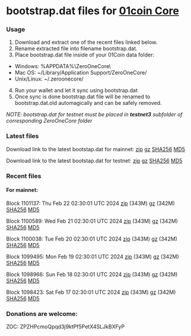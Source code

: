 # bootstrap.dat files for [01coin Core](https://01coin.io)

### Usage

1. Download and extract one of the recent files linked below.
2. Rename extracted file into filename bootstrap.dat.
3. Place bootstrap.dat file inside of your 01Coin data folder:
 - Windows: %APPDATA%\ZeroOneCore\
 - Mac OS: ~/Library/Application Support/ZeroOneCore/
 - Unix/Linux: ~/.zeroonecore/
4. Run your wallet and let it sync using bootstrap.dat
5. Once sync is done bootstrap.dat file will be renamed to bootstrap.dat.old automagically and can be safely removed.

_NOTE: bootstrap.dat for testnet must be placed in **testnet3** subfolder of corresponding ZeroOneCore folder_

### Latest files
Download link to the latest bootstap.dat for mainnet: [zip](https://files.01coin.io/mainnet/bootstrap.dat.zip) [gz](https://files.01coin.io/mainnet/bootstrap.dat.tar.gz) [SHA256](https://files.01coin.io/mainnet/sha256.txt) [MD5](https://files.01coin.io/mainnet/md5.txt)

Download link to the latest bootstap.dat for testnet: [zip](https://files.01coin.io/testnet/bootstrap.dat.zip) [gz](https://files.01coin.io/testnet/bootstrap.dat.tar.gz) [SHA256](https://files.01coin.io/testnet/sha256.txt) [MD5](https://files.01coin.io/testnet/md5.txt)

### Recent files

#### For mainnet:

Block 1101137: Thu Feb 22 02:30:01 UTC 2024 [zip](https://files.01coin.io/mainnet/2024-02-22/bootstrap.dat.zip) (343M) [gz](https://files.01coin.io/mainnet/2024-02-22/bootstrap.dat.tar.gz) (342M) [SHA256](https://files.01coin.io/mainnet/2024-02-22/sha256.txt) [MD5](https://files.01coin.io/mainnet/2024-02-22/md5.txt)

Block 1100589: Wed Feb 21 02:30:01 UTC 2024 [zip](https://files.01coin.io/mainnet/2024-02-21/bootstrap.dat.zip) (343M) [gz](https://files.01coin.io/mainnet/2024-02-21/bootstrap.dat.tar.gz) (342M) [SHA256](https://files.01coin.io/mainnet/2024-02-21/sha256.txt) [MD5](https://files.01coin.io/mainnet/2024-02-21/md5.txt)

Block 1100038: Tue Feb 20 02:30:01 UTC 2024 [zip](https://files.01coin.io/mainnet/2024-02-20/bootstrap.dat.zip) (343M) [gz](https://files.01coin.io/mainnet/2024-02-20/bootstrap.dat.tar.gz) (342M) [SHA256](https://files.01coin.io/mainnet/2024-02-20/sha256.txt) [MD5](https://files.01coin.io/mainnet/2024-02-20/md5.txt)

Block 1099495: Mon Feb 19 02:30:01 UTC 2024 [zip](https://files.01coin.io/mainnet/2024-02-19/bootstrap.dat.zip) (343M) [gz](https://files.01coin.io/mainnet/2024-02-19/bootstrap.dat.tar.gz) (342M) [SHA256](https://files.01coin.io/mainnet/2024-02-19/sha256.txt) [MD5](https://files.01coin.io/mainnet/2024-02-19/md5.txt)

Block 1098966: Sun Feb 18 02:30:01 UTC 2024 [zip](https://files.01coin.io/mainnet/2024-02-18/bootstrap.dat.zip) (343M) [gz](https://files.01coin.io/mainnet/2024-02-18/bootstrap.dat.tar.gz) (342M) [SHA256](https://files.01coin.io/mainnet/2024-02-18/sha256.txt) [MD5](https://files.01coin.io/mainnet/2024-02-18/md5.txt)

Block 1098423: Sat Feb 17 02:30:01 UTC 2024 [zip](https://files.01coin.io/mainnet/2024-02-17/bootstrap.dat.zip) (343M) [gz](https://files.01coin.io/mainnet/2024-02-17/bootstrap.dat.tar.gz) (342M) [SHA256](https://files.01coin.io/mainnet/2024-02-17/sha256.txt) [MD5](https://files.01coin.io/mainnet/2024-02-17/md5.txt)


### Donations are welcome:

ZOC: ZPZHPcmoQpqd3j9ktPf5PetX4SLJkBXFyP
